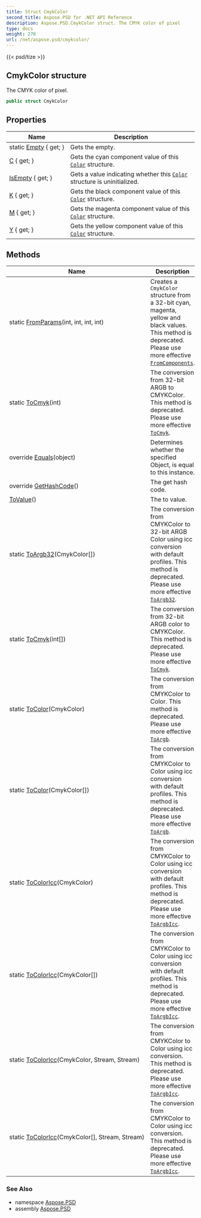 ```yaml
---
title: Struct CmykColor
second_title: Aspose.PSD for .NET API Reference
description: Aspose.PSD.CmykColor struct. The CMYK color of pixel
type: docs
weight: 270
url: /net/aspose.psd/cmykcolor/
---
```

{{< psd/tize >}}
## CmykColor structure

The CMYK color of pixel.

```csharp
public struct CmykColor
```

## Properties

| Name | Description |
| --- | --- |
| static [Empty](../../aspose.psd/cmykcolor/empty/) { get; } | Gets the empty. |
| [C](../../aspose.psd/cmykcolor/c/) { get; } | Gets the cyan component value of this [`Color`](../color/) structure. |
| [IsEmpty](../../aspose.psd/cmykcolor/isempty/) { get; } | Gets a value indicating whether this [`Color`](../color/) structure is uninitialized. |
| [K](../../aspose.psd/cmykcolor/k/) { get; } | Gets the black component value of this [`Color`](../color/) structure. |
| [M](../../aspose.psd/cmykcolor/m/) { get; } | Gets the magenta component value of this [`Color`](../color/) structure. |
| [Y](../../aspose.psd/cmykcolor/y/) { get; } | Gets the yellow component value of this [`Color`](../color/) structure. |

## Methods

| Name | Description |
| --- | --- |
| static [FromParams](../../aspose.psd/cmykcolor/fromparams/)(int, int, int, int) | Creates a `CmykColor` structure from a 32-bit cyan, magenta, yellow and black values. This method is deprecated. Please use more effective [`FromComponents`](../cmykcolorhelper/fromcomponents/). |
| static [ToCmyk](../../aspose.psd/cmykcolor/tocmyk/#tocmyk)(int) | The conversion from 32-bit ARGB to CMYKColor. This method is deprecated. Please use more effective [`ToCmyk`](../cmykcolorhelper/tocmyk/). |
| override [Equals](../../aspose.psd/cmykcolor/equals/)(object) | Determines whether the specified Object, is equal to this instance. |
| override [GetHashCode](../../aspose.psd/cmykcolor/gethashcode/)() | The get hash code. |
| [ToValue](../../aspose.psd/cmykcolor/tovalue/)() | The to value. |
| static [ToArgb32](../../aspose.psd/cmykcolor/toargb32/)(CmykColor[]) | The conversion from CMYKColor to 32-bit ARGB Color using icc conversion with default profiles. This method is deprecated. Please use more effective [`ToArgb32`](../cmykcolorhelper/toargb32/). |
| static [ToCmyk](../../aspose.psd/cmykcolor/tocmyk/#tocmyk_1)(int[]) | The conversion from 32-bit ARGB color to CMYKColor. This method is deprecated. Please use more effective [`ToCmyk`](../cmykcolorhelper/tocmyk/). |
| static [ToColor](../../aspose.psd/cmykcolor/tocolor/#tocolor)(CmykColor) | The conversion from CMYKColor to Color. This method is deprecated. Please use more effective [`ToArgb`](../cmykcolorhelper/toargb/). |
| static [ToColor](../../aspose.psd/cmykcolor/tocolor/#tocolor_1)(CmykColor[]) | The conversion from CMYKColor to Color using icc conversion with default profiles. This method is deprecated. Please use more effective [`ToArgb`](../cmykcolorhelper/toargb/). |
| static [ToColorIcc](../../aspose.psd/cmykcolor/tocoloricc/#tocoloricc)(CmykColor) | The conversion from CMYKColor to Color using icc conversion with default profiles. This method is deprecated. Please use more effective [`ToArgbIcc`](../cmykcolorhelper/toargbicc/). |
| static [ToColorIcc](../../aspose.psd/cmykcolor/tocoloricc/#tocoloricc_2)(CmykColor[]) | The conversion from CMYKColor to Color using icc conversion with default profiles. This method is deprecated. Please use more effective [`ToArgbIcc`](../cmykcolorhelper/toargbicc/). |
| static [ToColorIcc](../../aspose.psd/cmykcolor/tocoloricc/#tocoloricc_1)(CmykColor, Stream, Stream) | The conversion from CMYKColor to Color using icc conversion. This method is deprecated. Please use more effective [`ToArgbIcc`](../cmykcolorhelper/toargbicc/). |
| static [ToColorIcc](../../aspose.psd/cmykcolor/tocoloricc/#tocoloricc_3)(CmykColor[], Stream, Stream) | The conversion from CMYKColor to Color using icc conversion. This method is deprecated. Please use more effective [`ToArgbIcc`](../cmykcolorhelper/toargbicc/). |

### See Also

* namespace [Aspose.PSD](../../aspose.psd/)
* assembly [Aspose.PSD](../../)


